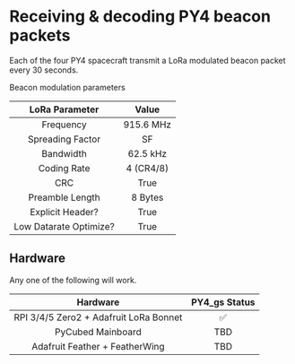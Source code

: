 # Receiving & decoding PY4 beacon packets

Each of the four PY4 spacecraft transmit a LoRa modulated beacon packet every 30 seconds.

Beacon modulation parameters

|     LoRa Parameter        |   Value       |
|:----------------------:   |:---------:    |
|              Frequency    | 915.6 MHz     |
|       Spreading Factor    | SF            |
|              Bandwidth    | 62.5 kHz      |
|            Coding Rate    | 4 (CR4/8)     |
|                    CRC    | True          |
|        Preamble Length    | 8 Bytes       |
|       Explicit Header?    | True          |
| Low Datarate Optimize?    | True          |

## Hardware

Any one of the following will work.

|                Hardware                   | PY4_gs Status     |
|:--------------------------------------:   |:-------------:    |
| RPI 3/4/5 Zero2 + Adafruit LoRa Bonnet    |       ✅          |
|            PyCubed Mainboard              |      TBD          |
|     Adafruit Feather + FeatherWing        |      TBD          |
